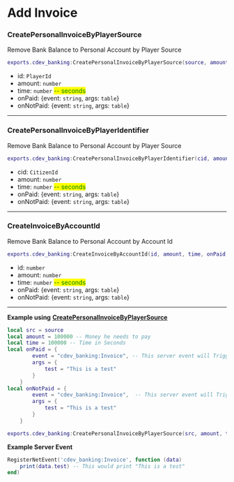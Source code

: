 # Add Invoice

### CreatePersonalInvoiceByPlayerSource <a href="#getitemcount" id="getitemcount"></a>

Remove Bank Balance to Personal Account by Player Source

```lua
exports.cdev_banking:CreatePersonalInvoiceByPlayerSource(source, amount, time, onPaid, onNotPaid)
```

* id: `PlayerId`
* amount: `number`
* time: `number` <mark style="color:green;">-- seconds</mark>
* onPaid: {event: `string`, args: `table`}
* onNotPaid: {event: `string`, args: `table`}

***

### CreatePersonalInvoiceByPlayerIdentifier <a href="#getitemcount" id="getitemcount"></a>

Remove Bank Balance to Personal Account by Player Source

```lua
exports.cdev_banking:CreatePersonalInvoiceByPlayerIdentifier(cid, amount, time, onPaid, onNotPaid)
```

* cid: `CitizenId`
* amount: `number`
* time: `number` <mark style="color:green;">-- seconds</mark>
* onPaid: {event: `string`, args: `table`}
* onNotPaid: {event: `string`, args: `table`}

***

### CreateInvoiceByAccountId <a href="#getitemcount" id="getitemcount"></a>

Remove Bank Balance to Personal Account by Account Id

```lua
exports.cdev_banking:CreateInvoiceByAccountId(id, amount, time, onPaid, onNotPaid)
```

* id: `number`
* amount: `number`
* time: `number` <mark style="color:green;">-- seconds</mark>
* onPaid: {event: `string`, args: `table`}
* onNotPaid: {event: `string`, args: `table`}

***

**Example using** [**CreatePersonalInvoiceByPlayerSource**](add-invoice.md#getitemcount)

```lua
local src = source
local amount = 100000 -- Money he needs to pay
local time = 100000 -- Time in Seconds
local onPaid = {
        event = "cdev_banking:Invoice", -- This server event will Trigger if they pay
        args = {
            test = "This is a test"
        }
    }
local onNotPaid = {
        event = "cdev_banking:Invoice",  -- This server event will Trigger if the time ends and they dont pay successfully
        args = {
            test = "This is a test"
        }
    }

exports.cdev_banking:CreatePersonalInvoiceByPlayerSource(src, amount, time, onPaid, onNotPaid)
```

**Example Server Event**

```lua
RegisterNetEvent('cdev_banking:Invoice', function (data)
    print(data.test) -- This would print "This is a test"
end)
```
